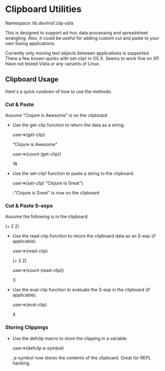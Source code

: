 # Clipboard Utilities 

Namespace: lib.devlinsf.clip-utils

This is designed to support ad-hoc data processing and spreadsheet wrangling.  Also, it could be useful for adding custom cut and paste to your own Swing applications.

Currently only moving text objects between applications is supported.  There a few known quirks with set-clip! in OS X.  Seems to work fine on XP.  Have not tested Vista or any variants of Linux.

## Clipboard Usage 

Here's a quick rundown of how to use the methods.

### Cut & Paste 
Assume "Clojure is Awesome" is on the clipboard

* Use the get-clip function to return the data as a string.

  	user=>(get-clip)

  	"Clojure is Awesome"

  	user=>(count (get-clip))

  	18

* Use the set-clip! function to paste a string to the clipboard.

	user=>(set-clip! "Clojure is Great")

	;"Clojure is Great" is now on the clipboard

### Cut & Paste S-exps
Assume the following is in the clipboard

  (+ 2 2)

* Use the read-clip function to return the clipboard data as an S-exp (if applicable).

  	user=>(read-clip)

  	(+ 2 2)

  	user=>(count (read-clip))

  	3

* Use the eval-clip function to evaluate the S-exp in the clipboard (if applicable).

  	user=>(eval-clip)

  	4

### Storing Clippings 

* Use the defclip macro to store the clipping in a variable.

  	user=>(defclip a-symbol)

  	;a-symbol now stores the contents of the clipboard.  Great for REPL hacking.
